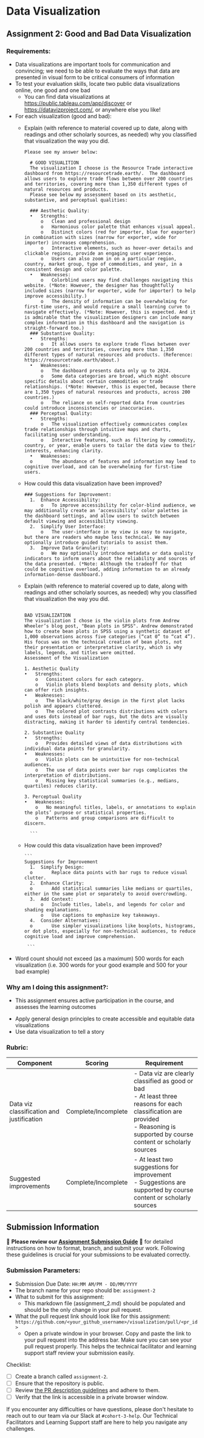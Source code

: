 # Data Visualization

## Assignment 2: Good and Bad Data Visualization

### Requirements:

- Data visualizations are important tools for communication and convincing; we need to be able to evaluate the ways that data are presented in visual form to be critical consumers of information 
- To test your evaluation skills, locate two public data visualizations online, one good and one bad  
    - You can find data visualizations at https://public.tableau.com/app/discover or https://datavizproject.com/, or anywhere else you like! 
- For each visualization (good and bad):  
    - Explain (with reference to material covered up to date, along with readings and other scholarly sources, as needed) why you classified that visualization the way you did.
      
      ```
      Please see my answer below: 

        # GOOD VISUALITION
        The visualization I choose is the Resource Trade interactive dashboard from https://resourcetrade.earth/.  The dashboard allows users to explore trade flows between over 200 countries and territories, covering more than 1,350 different types of natural resources and products.  
        Please see below my assessment based on its aesthetic, substantive, and perceptual qualities:
        
        ### Aesthetic Quality:
        •	Strengths:
            o	Clean and professional design
            o	Harmonious color palette that enhances visual appeal.
            o	Distinct colors (red for importer, blue for exporter) in combination with sizes (narrow for exporter, wide for importer) increases comprehension. 
            o	Interactive elements, such as hover-over details and clickable regions, provide an engaging user experience.
            o	Users can also zoom in on a particular region, country, market group, type of commodities, and year, in a consistent design and color palette. 
        •	Weaknesses:
            o	Colorblind users may find challenges navigating this website. (*Note: However, the designer has thoughtfully included sizes (narrow for exporter, wide for importer) to help improve accessibility.)
            o	The density of information can be overwhelming for first-time users, and would require a small learning curve to navigate effectively. (*Note: However, this is expected. And it is admirable that the visualization designers can include many complex information in this dashboard and the navigation is straight-forward too.)
        ### Substantive Quality:
        •	Strengths:
            o	It allows users to explore trade flows between over 200 countries and territories, covering more than 1,350 different types of natural resources and products. (Reference: https://resourcetrade.earth/about.) 
        •	Weaknesses:
            o	The dashboard presents data only up to 2024.  
            o	Some data categories are broad, which might obscure specific details about certain commodities or trade relationships. (*Note: However, this is expected, because there are 1,350 types of natural resources and products, across 200 countries.)
            o	The reliance on self-reported data from countries could introduce inconsistencies or inaccuracies.
        ### Perceptual Quality:
        •	Strengths:
            o	The visualization effectively communicates complex trade relationships through intuitive maps and charts, facilitating user understanding.
            o	Interactive features, such as filtering by commodity, country, or year, enable users to tailor the data view to their interests, enhancing clarity.
        •	Weaknesses:
        o	    The abundance of features and information may lead to cognitive overload, and can be overwhelming for first-time users. 

      ```
    - How could this data visualization have been improved?  
      ```
      ### Suggestions for Improvement:
        1.	Enhance Accessibility:
            o	To improve accessibility for color-blind audience, we may additionally create an ‘accessibility’ color palettes in the dashboard settings, and allow users to switch between default viewing and accessibility viewing. 
        2.	Simplify User Interface:
            o	The user-interface in my view is easy to navigate, but there are readers who maybe less technical. We may optionally introduce guided tutorials to assist them.  
        3.	Improve Data Granularity:
            o	We may optionally introduce metadata or data quality indicators to inform users about the reliability and sources of the data presented. (*Note: Although the tradeoff for that could be cognitive overload, adding information to an already information-dense dashboard.)
      
      ```

    - Explain (with reference to material covered up to date, along with readings and other scholarly sources, as needed) why you classified that visualization the way you did.


        ```
      
        BAD VISUALIZATION
        The visualization I chose is the violin plots from Andrew Wheeler’s blog post, "Bean plots in SPSS". Andrew demonstrated how to create bean plots in SPSS using a synthetic dataset of 1,000 observations across five categories (“cat 0” to “cat 4”). His focus was on the technical creation of bean plots, not their presentation or interpretative clarity, which is why labels, legends, and titles were omitted.
        Assessment of the Visualization

        1. Aesthetic Quality
        •	Strengths: 
            o	Consistent colors for each category.
            o	Violin plots blend boxplots and density plots, which can offer rich insights.
        •	Weaknesses: 
            o	The black/white/gray design in the first plot lacks polish and appears cluttered.
            o	The colored plot contrasts distributions with colors and uses dots instead of bar rugs, but the dots are visually distracting, making it harder to identify central tendencies.

        2. Substantive Quality
        •	Strengths: 
            o	Provides detailed views of data distributions with individual data points for granularity.
        •	Weaknesses: 
            o	Violin plots can be unintuitive for non-technical audiences.
            o	The use of data points over bar rugs complicates the interpretation of distributions.
            o	Missing key statistical summaries (e.g., medians, quartiles) reduces clarity.

        3. Perceptual Quality
        •	Weaknesses: 
            o	No meaningful titles, labels, or annotations to explain the plots’ purpose or statistical properties.
            o	Patterns and group comparisons are difficult to discern.

          ```

    - How could this data visualization have been improved? 
    
          ```
          Suggestions for Improvement
            1.	Simplify Design: 
            o	    Replace data points with bar rugs to reduce visual clutter.
            2.	Enhance Clarity: 
            o	    Add statistical summaries like medians or quartiles, either in the same plot or separately to avoid overcrowding.
            3.	Add Context: 
                o	Include titles, labels, and legends for color and shading explanations.
                o	Use captions to emphasize key takeaways.
            4.	Consider Alternatives: 
            o	    Use simpler visualizations like boxplots, histograms, or dot plots, especially for non-technical audiences, to reduce cognitive load and improve comprehension.
    
           ```
    


      
- Word count should not exceed (as a maximum) 500 words for each visualization (i.e. 
300 words for your good example and 500 for your bad example)

### Why am I doing this assignment?:

- This assignment ensures active participation in the course, and assesses the learning outcomes
* Apply general design principles to create accessible and equitable data visualizations
* Use data visualization to tell a story

### Rubric:

| Component               | Scoring   | Requirement                                                 |
|-------------------------|-----------|-------------------------------------------------------------|
| Data viz classification and justification | Complete/Incomplete | - Data viz are clearly classified as good or bad<br />- At least three reasons for each classification are provided<br />- Reasoning is supported by course content or scholarly sources |
| Suggested improvements  | Complete/Incomplete | - At least two suggestions for improvement<br />- Suggestions are supported by course content or scholarly sources |

## Submission Information

🚨 **Please review our [Assignment Submission Guide](https://github.com/UofT-DSI/onboarding/blob/main/onboarding_documents/submissions.md)** 🚨 for detailed instructions on how to format, branch, and submit your work. Following these guidelines is crucial for your submissions to be evaluated correctly.

### Submission Parameters:
* Submission Due Date: `HH:MM AM/PM - DD/MM/YYYY`
* The branch name for your repo should be: `assignment-2`
* What to submit for this assignment:
    * This markdown file (assignment_2.md) should be populated and should be the only change in your pull request.
* What the pull request link should look like for this assignment: `https://github.com/<your_github_username>/visualization/pull/<pr_id>`
    * Open a private window in your browser. Copy and paste the link to your pull request into the address bar. Make sure you can see your pull request properly. This helps the technical facilitator and learning support staff review your submission easily.

Checklist:
- [ ] Create a branch called `assignment-2`.
- [ ] Ensure that the repository is public.
- [ ] Review [the PR description guidelines](https://github.com/UofT-DSI/onboarding/blob/main/onboarding_documents/submissions.md#guidelines-for-pull-request-descriptions) and adhere to them.
- [ ] Verify that the link is accessible in a private browser window.

If you encounter any difficulties or have questions, please don't hesitate to reach out to our team via our Slack at `#cohort-3-help`. Our Technical Facilitators and Learning Support staff are here to help you navigate any challenges.
